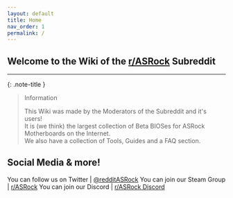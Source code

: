 ```yaml
---
layout: default
title: Home
nav_order: 1
permalink: /
---
```


## Welcome to the Wiki of the [r/ASRock](https://reddit.com/r/ASRock) Subreddit
***

{: .note-title }
> Information
>
> This Wiki was made by the Moderators of the Subreddit and it's users!  
> It is (we think) the largest collection of Beta BIOSes for ASRock Motherboards on the Internet.  
> We also have a collection of Tools, Guides and a FAQ section.

## Social Media & more!

You can follow us on Twitter | [@redditASRock](https://twitter.com/redditASRock)
You can join our Steam Group | [r/ASRock](https://steamcommunity.com/groups/redditASRock)
You can join our Discord     | [r/ASRock Discord](https://discord.gg/rFrMpxV)